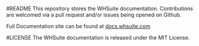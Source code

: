 #README
This repository stores the WHSuite documentation. Contributions are welcomed via a pull request and/or issues being opened on Github.

Full Documentation site can be found at [docs.whsuite.com](http://docs.whsuite.com)

#LICENSE
The WHSuite documentation is released under the MIT License.

